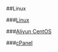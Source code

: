 ##Linux

###[Linux](./Linux.html)

###[Aliyun CentOS](./Aliyun_CentOS.html)

###[cPanel](./cPanel.html)
